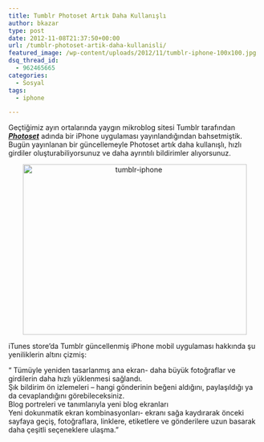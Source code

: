 ```yaml
---
title: Tumblr Photoset Artık Daha Kullanışlı
author: bkazar
type: post
date: 2012-11-08T21:37:50+00:00
url: /tumblr-photoset-artik-daha-kullanisli/
featured_image: /wp-content/uploads/2012/11/tumblr-iphone-100x100.jpg
dsq_thread_id:
  - 962465665
categories:
  - Sosyal
tags:
  - iphone

---
```

Geçtiğimiz ayın ortalarında yaygın mikroblog sitesi Tumblr tarafından [**_Photoset_**][1] adında bir iPhone uygulaması yayınlandığından bahsetmiştik. Bugün yayınlanan bir güncellemeyle Photoset artık daha kullanışlı, hızlı girdiler oluşturabiliyorsunuz ve daha ayrıntılı bildirimler alıyorsunuz.

<p style="text-align: center;">
  <img class="aligncenter  wp-image-9046" title="tumblr-iphone" src="https://www.murekkep.org/wp-content/uploads/2012/11/tumblr-iphone.jpg" alt="tumblr-iphone" width="446" height="340" srcset="https://www.murekkep.org/wp-content/uploads/2012/11/tumblr-iphone.jpg 558w, https://www.murekkep.org/wp-content/uploads/2012/11/tumblr-iphone-400x304.jpg 400w, https://www.murekkep.org/wp-content/uploads/2012/11/tumblr-iphone-50x38.jpg 50w, https://www.murekkep.org/wp-content/uploads/2012/11/tumblr-iphone-164x125.jpg 164w" sizes="(max-width: 446px) 100vw, 446px" />
</p>

iTunes store’da Tumblr güncellenmiş iPhone mobil uygulaması hakkında şu yeniliklerin altını çizmiş:

“ Tümüyle yeniden tasarlanmış ana ekran- daha büyük fotoğraflar ve girdilerin daha hızlı yüklenmesi sağlandı.  
Şık bildirim ön izlemeleri – hangi gönderinin beğeni aldığını, paylaşıldığı ya da cevaplandığını görebileceksiniz.  
Blog portreleri ve tanımlarıyla yeni blog ekranları  
Yeni dokunmatik ekran kombinasyonları- ekranı sağa kaydırarak önceki sayfaya geçiş, fotoğraflara, linklere, etiketlere ve gönderilere uzun basarak daha çeşitli seçeneklere ulaşma.”

&nbsp;

 [1]: https://www.murekkep.org/tumblrdan-iphone-icin-yeni-fotograf-paylasim-programi-photoset-8657 "mobil uygulama"